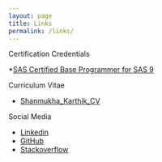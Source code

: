 ```yaml
---
layout: page
title: Links
permalink: /links/
---
```



Certification Credentials

*[SAS Certified Base Programmer for SAS 9](https://www.youracclaim.com/badges/48a9b6ef-59f3-4c5f-9c3a-3e9b86b6fd81)

Curriculum Vitae

* [Shanmukha_Karthik_CV](https://drive.google.com/file/d/0B7cQZPciqYXORGVjRHVGQjVuNEU/view?usp=sharing)

Social Media

* [Linkedin](https://www.linkedin.com/in/shanmukha-karthik-chandra-b-a91b9b33?trk=nav_responsive_tab_profile)
* [GitHub](https://github.com/bskc)
* [Stackoverflow](https://stackoverflow.com/users/6948709/karthik-shanmukha)
